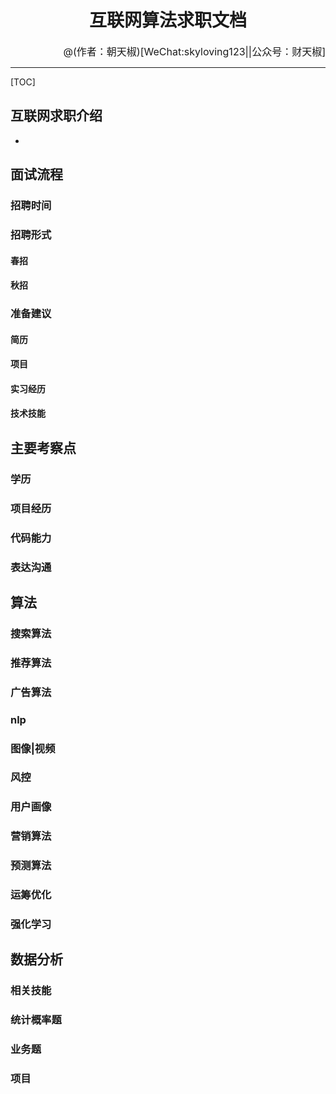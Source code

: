 # <center> 互联网算法求职文档 </center>
<font size=3><p align="right">@(作者：朝天椒)[WeChat:skyloving123||公众号：财天椒]</p> </font>

----------
[TOC]
## 互联网求职介绍
- 

## 面试流程



### 招聘时间


### 招聘形式
#### 春招
#### 秋招


### 准备建议
#### 简历
#### 项目
#### 实习经历
#### 技术技能 


## 主要考察点

### 学历

### 项目经历


### 代码能力


### 表达沟通


## 算法

### 搜索算法


### 推荐算法


### 广告算法


### nlp


### 图像|视频


### 风控


### 用户画像


### 营销算法



### 预测算法


### 运筹优化


### 强化学习


## 数据分析

### 相关技能

### 统计概率题

### 业务题


### 项目